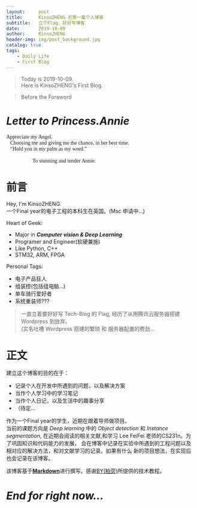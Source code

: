 ```yaml
---
layout:     post
title:      KinsoZHENG 的第一篇个人博客
subtitle:   立个Flag，好好写博客
date:       2019-10-09
author:     KinsoZHENG
header-img: img/post_background.jpg
catalog: true
tags:
    - Daily Life
    - First Blog
---
```

>Today is 2019-10-09. <br>
 Here is KinsoZHENG's First Blog. <br>
 
> Before the Foreword

 # *Letter to Princess.Annie*
 
 <font face='Blackadder ITC'>
 Appreciate my Angel.<br>
 &nbsp;&nbsp;&nbsp;Choosing me and giving me the chance, in her best time.<br>
 &nbsp;&nbsp;&nbsp;“Hold you in my palm as my word.” <br>
 <br>
 &nbsp;&nbsp;&nbsp;&nbsp;&nbsp;&nbsp;&nbsp;&nbsp;&nbsp;&nbsp;&nbsp;&nbsp;&nbsp;&nbsp;&nbsp;&nbsp;&nbsp;&nbsp;&nbsp;&nbsp;To stunning and tender Annie.<br>
 </font>

# 前言

Hey, I'm KinsoZHENG. <br>
一个Final year的电子工程的本科生在英国。(Msc 申请中...)<br>

Heart of Geek:
- Major in ***Computer vision & Deep Learning***
- Programer and Engineer(软硬兼施)
- Like Python, C++
- STM32, ARM, FPGA

Personal Tags:
- 电子产品狂人
- 组装控(包括组电脑...)
- 单车骑行爱好者
- 系统重装师???


>一直立着要好好写 Tech-Blog 的 Flag, 经历了从用腾讯云服务器搭建 Wordpress 到放弃。<br>
(实名吐槽 Wordpress 搭建的繁琐 和 服务器配置的费劲...<br>

# 正文


建立这个博客的目的在于：<br>
- 记录个人在开发中所遇到的问题，以及解决方案
- 当作个人学习中的学习笔记
- 当作个人日记，以及生活中的趣事分享
- （待定...

作为一个Final year的学生，近期在跟着导师做项目。<br>
当前的课题方向是 *Deep learning* 中的 *Object detection* 和 *Instance segmentation*,
在近期会阅读的相关文献,和学习 Lee FeiFei 老师的CS231n。为了巩固知识和代码能力的发展，
会在博客中记录在实验中所遇到的工程问题以及相对应的解决方法，和对文献学习的记录。如果有什么
新的项目想法，在实现后也会记录在该博客。<br>


该博客基于[**Markdown**](https://daringfireball.net/projects/markdown/)进行撰写。感谢[BY(柏荧)](https://qiubaiying.github.io/)所提供的技术教程。



# ***End for right now...***


